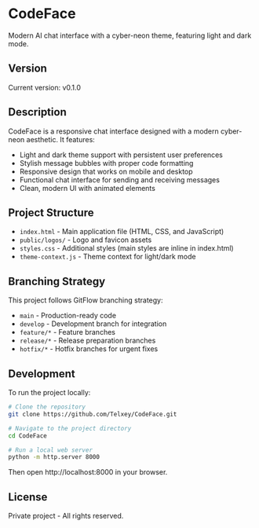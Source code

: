 # CodeFace

Modern AI chat interface with a cyber-neon theme, featuring light and dark mode.

## Version

Current version: v0.1.0

## Description

CodeFace is a responsive chat interface designed with a modern cyber-neon aesthetic. It features:

- Light and dark theme support with persistent user preferences
- Stylish message bubbles with proper code formatting
- Responsive design that works on mobile and desktop
- Functional chat interface for sending and receiving messages
- Clean, modern UI with animated elements

## Project Structure

- `index.html` - Main application file (HTML, CSS, and JavaScript)
- `public/logos/` - Logo and favicon assets
- `styles.css` - Additional styles (main styles are inline in index.html)
- `theme-context.js` - Theme context for light/dark mode

## Branching Strategy

This project follows GitFlow branching strategy:

- `main` - Production-ready code
- `develop` - Development branch for integration
- `feature/*` - Feature branches
- `release/*` - Release preparation branches
- `hotfix/*` - Hotfix branches for urgent fixes

## Development

To run the project locally:

```bash
# Clone the repository
git clone https://github.com/Telxey/CodeFace.git

# Navigate to the project directory
cd CodeFace

# Run a local web server
python -m http.server 8000
```

Then open http://localhost:8000 in your browser.

## License

Private project - All rights reserved.

